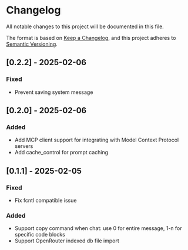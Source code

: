 # Changelog

All notable changes to this project will be documented in this file.

The format is based on [Keep a Changelog](https://keepachangelog.com/en/1.0.0/),
and this project adheres to [Semantic Versioning](https://semver.org/spec/v2.0.0.html).

## [0.2.2] - 2025-02-06

### Fixed
- Prevent saving system message

## [0.2.0] - 2025-02-06

### Added
- Add MCP client support for integrating with Model Context Protocol servers
- Add cache_control for prompt caching

## [0.1.1] - 2025-02-05

### Fixed
- Fix fcntl compatible issue

### Added
- Support copy command when chat: use 0 for entire message, 1-n for specific code blocks
- Support OpenRouter indexed db file import
